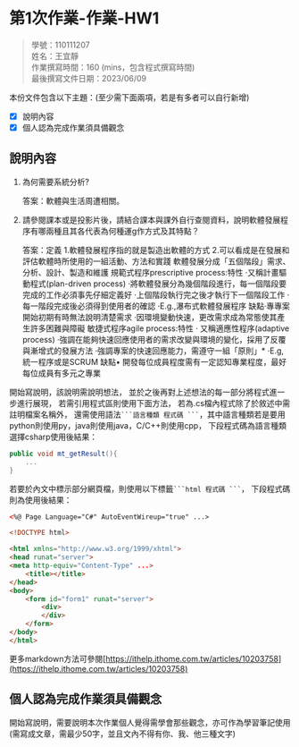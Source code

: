 # 第1次作業-作業-HW1
>
>學號：110111207
><br />
>姓名：王宜靜
><br />
>作業撰寫時間：160 (mins，包含程式撰寫時間)
><br />
>最後撰寫文件日期：2023/06/09
>

本份文件包含以下主題：(至少需下面兩項，若是有多者可以自行新增)
- [x] 說明內容
- [x] 個人認為完成作業須具備觀念

## 說明內容

1. 為何需要系統分析?

    答案：軟體與生活周遭相關。
2. 請參閱課本或是投影片後，請結合課本與課外自行查閱資料，說明軟體發展程序有哪兩種且其各代表為何種運g作方式及其特點？

    答案：定義 1.軟體發展程序指的就是製造出軟體的方式 2.可以看成是在發展和評估軟體時所使用的一組活動、方法和實踐 軟體發展分成「五個階段」需求、分析、設計、製造和維護 
    規範式程序prescriptive process:特性 ‧又稱計畫驅動程式(plan-driven process) ‧將軟體發展分為幾個階段進行，每一個階段要完成的工作必須事先仔細定義好 ‧上個階段執行完之後才執行下一個階段工作 ‧每一階段完成後必須得到使用者的確認 ‧E.g.,瀑布式軟體發展程序 缺點‧專專案開始初期有時無法說明清楚需求 ‧因環境變動快速，更改需求成為常態使其產生許多困難與障礙
    敏捷式程序agile process:特性 ‧ 又稱適應性程序(adaptive process) ‧強調在能夠快速回應使用者的需求改變與環境的變化，採用了反覆與漸增式的發展方法 ‧強調專案的快速回應能力，需遵守一組「原則」* ‧E.g, 統一程序或是SCRUM 缺點• 開發每位成員程度需有一定認知專業程度，最好每位成員有多元之專業

開始寫說明，該說明需說明想法，
並於之後再對上述想法的每一部分將程式進一步進行展現，
若需引用程式區則使用下面方法，
若為.cs檔內程式除了於敘述中需註明檔案名稱外，
還需使用語法` ```語言種類 程式碼 ``` `，其中語言種類若是要用python則使用py，java則使用java，C/C++則使用cpp，
下段程式碼為語言種類選擇csharp使用後結果：

```csharp
public void mt_getResult(){
    ...
}
```

若要於內文中標示部分網頁檔，則使用以下標籤` ```html 程式碼 ``` `，
下段程式碼則為使用後結果：

```html
<%@ Page Language="C#" AutoEventWireup="true" ...>

<!DOCTYPE html>

<html xmlns="http://www.w3.org/1999/xhtml">
<head runat="server">
<meta http-equiv="Content-Type" ...>
    <title></title>
</head>
<body>
    <form id="form1" runat="server">
        <div>
        </div>
    </form>
</body>
</html>
```
更多markdown方法可參閱[https://ithelp.ithome.com.tw/articles/10203758](https://ithelp.ithome.com.tw/articles/10203758)

## 個人認為完成作業須具備觀念

開始寫說明，需要說明本次作業個人覺得需學會那些觀念，亦可作為學習筆記使用 (需寫成文章，需最少50字，並且文內不得有你、我、他三種文字)

